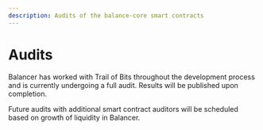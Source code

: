 ```yaml
---
description: Audits of the balance-core smart contracts
---
```


# Audits

Balancer has worked with Trail of Bits throughout the development process and is currently undergoing a full audit. Results will be published upon completion.

Future audits with additional smart contract auditors will be scheduled based on growth of liquidity in Balancer.

